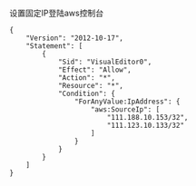 
# 
设置固定IP登陆aws控制台


    {
        "Version": "2012-10-17",
        "Statement": [
            {
                "Sid": "VisualEditor0",
                "Effect": "Allow",
                "Action": "*",
                "Resource": "*",
                "Condition": {
                    "ForAnyValue:IpAddress": {
                        "aws:SourceIp": [
                            "111.188.10.153/32",
                            "111.123.10.133/32"
                        ]
                    }
                }
            }
        ]
    }